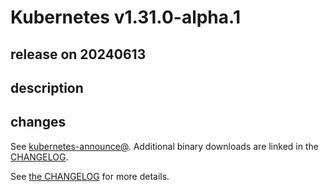 # Kubernetes v1.31.0-alpha.1

## release on 20240613

## description

## changes

See <a href="https://groups.google.com/forum/#!forum/kubernetes-announce" rel="nofollow">kubernetes-announce@</a>. Additional binary downloads are linked in the <a href="https://github.com/kubernetes/kubernetes/blob/master/CHANGELOG/CHANGELOG-1.31.md">CHANGELOG</a>.

See <a href="https://github.com/kubernetes/kubernetes/blob/master/CHANGELOG/CHANGELOG-1.31.md">the CHANGELOG</a> for more details.

